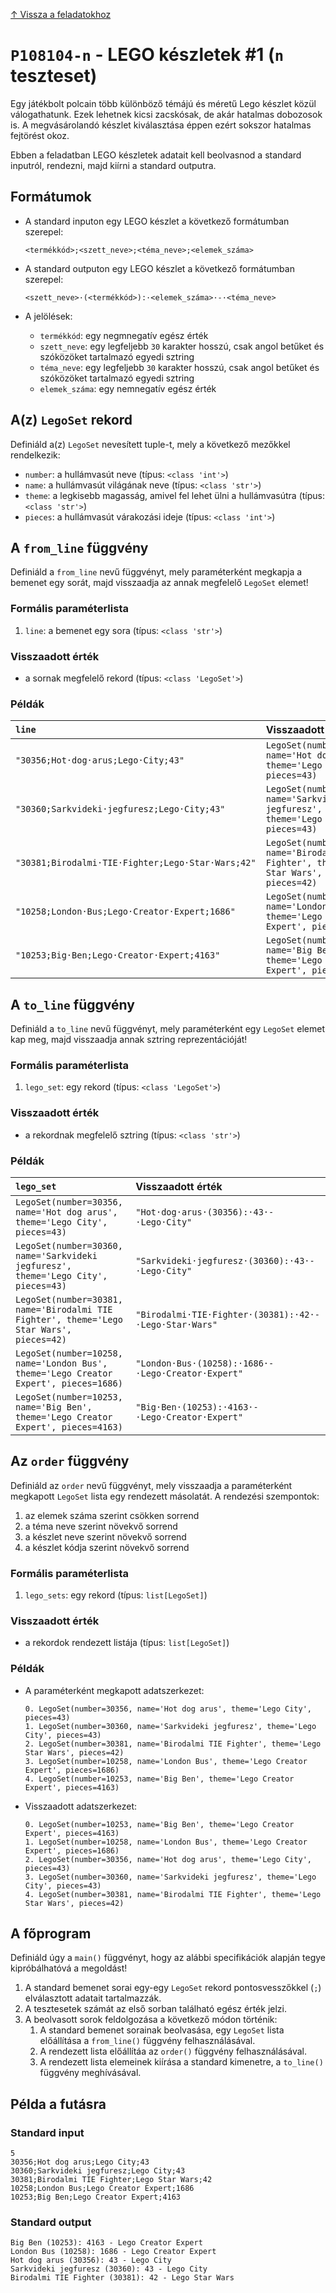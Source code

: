 [↑ Vissza a feladatokhoz](./README.md)

# `P108104-n` - LEGO készletek #1 (`n` teszteset)


Egy játékbolt polcain több különböző témájú és méretű Lego készlet közül válogathatunk. Ezek lehetnek kicsi zacskósak,
de akár hatalmas dobozosok is. A megvásárolandó készlet kiválasztása éppen ezért sokszor hatalmas fejtörést okoz.

Ebben a feladatban LEGO készletek adatait kell beolvasnod a standard inputról, rendezni, majd kiírni a standard outputra.


## Formátumok


* A standard inputon egy LEGO készlet a következő formátumban szerepel:

    ```
    <termékkód>;<szett_neve>;<téma_neve>;<elemek_száma>
    ```

* A standard outputon egy LEGO készlet a következő formátumban szerepel:

    ```
    <szett_neve>·(<termékkód>):·<elemek_száma>·-·<téma_neve>
    ```

* A jelölések:

    * `termékkód`: egy negmnegatív egész érték
    * `szett_neve`: egy legfeljebb `30` karakter hosszú, csak angol betűket és szóközöket tartalmazó egyedi sztring
    * `téma_neve`: egy legfeljebb `30` karakter hosszú, csak angol betűket és szóközöket tartalmazó egyedi sztring
    * `elemek_száma`: egy nemnegatív egész érték


## A(z) `LegoSet` rekord

Definiáld a(z) `LegoSet` nevesített tuple-t, mely a következő mezőkkel rendelkezik:

* `number`: a hullámvasút neve (típus: `<class 'int'>`)
* `name`: a hullámvasút világának neve (típus: `<class 'str'>`)
* `theme`: a legkisebb magasság, amivel fel lehet ülni a hullámvasútra (típus: `<class 'str'>`)
* `pieces`: a hullámvasút várakozási ideje (típus: `<class 'int'>`)

## A `from_line` függvény

Definiáld a `from_line` nevű függvényt, mely paraméterként megkapja a bemenet egy sorát, majd visszaadja az annak megfelelő `LegoSet` elemet!

### Formális paraméterlista

1. `line`: a bemenet egy sora (típus: `<class 'str'>`)

### Visszaadott érték

* a sornak megfelelő rekord (típus: `<class 'LegoSet'>`)

### Példák

| `line` | Visszaadott érték | 
| :--- | :--- | 
| `"30356;Hot·dog·arus;Lego·City;43"` | `LegoSet(number=30356, name='Hot dog arus', theme='Lego City', pieces=43)` |
| `"30360;Sarkvideki·jegfuresz;Lego·City;43"` | `LegoSet(number=30360, name='Sarkvideki jegfuresz', theme='Lego City', pieces=43)` |
| `"30381;Birodalmi·TIE·Fighter;Lego·Star·Wars;42"` | `LegoSet(number=30381, name='Birodalmi TIE Fighter', theme='Lego Star Wars', pieces=42)` |
| `"10258;London·Bus;Lego·Creator·Expert;1686"` | `LegoSet(number=10258, name='London Bus', theme='Lego Creator Expert', pieces=1686)` |
| `"10253;Big·Ben;Lego·Creator·Expert;4163"` | `LegoSet(number=10253, name='Big Ben', theme='Lego Creator Expert', pieces=4163)` |

## A `to_line` függvény

Definiáld a `to_line` nevű függvényt, mely paraméterként egy `LegoSet` elemet kap meg, majd visszaadja annak sztring reprezentációját!

### Formális paraméterlista

1. `lego_set`: egy rekord (típus: `<class 'LegoSet'>`)

### Visszaadott érték

* a rekordnak megfelelő sztring (típus: `<class 'str'>`)

### Példák

| `lego_set` | Visszaadott érték | 
| :--- | :--- | 
| `LegoSet(number=30356, name='Hot dog arus', theme='Lego City', pieces=43)` | `"Hot·dog·arus·(30356):·43·-·Lego·City"` |
| `LegoSet(number=30360, name='Sarkvideki jegfuresz', theme='Lego City', pieces=43)` | `"Sarkvideki·jegfuresz·(30360):·43·-·Lego·City"` |
| `LegoSet(number=30381, name='Birodalmi TIE Fighter', theme='Lego Star Wars', pieces=42)` | `"Birodalmi·TIE·Fighter·(30381):·42·-·Lego·Star·Wars"` |
| `LegoSet(number=10258, name='London Bus', theme='Lego Creator Expert', pieces=1686)` | `"London·Bus·(10258):·1686·-·Lego·Creator·Expert"` |
| `LegoSet(number=10253, name='Big Ben', theme='Lego Creator Expert', pieces=4163)` | `"Big·Ben·(10253):·4163·-·Lego·Creator·Expert"` |

## Az `order` függvény

Definiáld az `order` nevű függvényt, mely visszaadja a paraméterként megkapott `LegoSet` lista egy rendezett másolatát. A rendezési szempontok:

1. az elemek száma szerint csökken sorrend
1. a téma neve szerint növekvő sorrend
1. a készlet neve szerint növekvő sorrend
1. a készlet kódja szerint növekvő sorrend

### Formális paraméterlista

1. `lego_sets`: egy rekord (típus: `list[LegoSet]`)

### Visszaadott érték

* a rekordok rendezett listája (típus: `list[LegoSet]`)

### Példák


* A paraméterként megkapott adatszerkezet:

    ```
	0. LegoSet(number=30356, name='Hot dog arus', theme='Lego City', pieces=43)
	1. LegoSet(number=30360, name='Sarkvideki jegfuresz', theme='Lego City', pieces=43)
	2. LegoSet(number=30381, name='Birodalmi TIE Fighter', theme='Lego Star Wars', pieces=42)
	3. LegoSet(number=10258, name='London Bus', theme='Lego Creator Expert', pieces=1686)
	4. LegoSet(number=10253, name='Big Ben', theme='Lego Creator Expert', pieces=4163)
    ```

* Visszaadott adatszerkezet:

    ```
	0. LegoSet(number=10253, name='Big Ben', theme='Lego Creator Expert', pieces=4163)
	1. LegoSet(number=10258, name='London Bus', theme='Lego Creator Expert', pieces=1686)
	2. LegoSet(number=30356, name='Hot dog arus', theme='Lego City', pieces=43)
	3. LegoSet(number=30360, name='Sarkvideki jegfuresz', theme='Lego City', pieces=43)
	4. LegoSet(number=30381, name='Birodalmi TIE Fighter', theme='Lego Star Wars', pieces=42)
    ```


## A főprogram

Definiáld úgy a `main()` függvényt, hogy az alábbi specifikációk alapján tegye kipróbálhatóvá a megoldást!

1. A standard bemenet sorai egy-egy `LegoSet` rekord pontosvesszőkkel (`;`) elválasztott adatait tartalmazzák.
1. A tesztesetek számát az első sorban található egész érték jelzi.
1. A beolvasott sorok feldolgozása a következő módon történik:
   1. A standard bemenet sorainak beolvasása, egy `LegoSet` lista előállítása a `from_line()` függvény felhasználásával.
   1. A rendezett lista előállítáa az `order()` függvény felhasználásával.
   1. A rendezett lista elemeinek kiírása a standard kimenetre, a `to_line()` függvény meghívásával.

## Példa a futásra

### Standard input

```
5
30356;Hot dog arus;Lego City;43
30360;Sarkvideki jegfuresz;Lego City;43
30381;Birodalmi TIE Fighter;Lego Star Wars;42
10258;London Bus;Lego Creator Expert;1686
10253;Big Ben;Lego Creator Expert;4163
```

### Standard output

```
Big Ben (10253): 4163 - Lego Creator Expert
London Bus (10258): 1686 - Lego Creator Expert
Hot dog arus (30356): 43 - Lego City
Sarkvideki jegfuresz (30360): 43 - Lego City
Birodalmi TIE Fighter (30381): 42 - Lego Star Wars
```